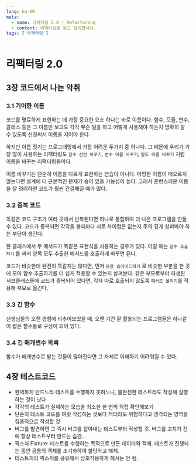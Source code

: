 ```yaml
---
lang: ko-KR
meta:
  - name: 리팩터링 2.0 | Refactoring
  - content: 리팩터링을 읽고 정리합니다.
tags: ['리팩터링']
---
```


# 리팩터링 2.0

## 3장 코드에서 나는 악취
### 3.1 기이한 이름

코드를 명료하게 표현하는 데 가장 중요한 요소 하나는 바로 이름이다. 함수, 모듈, 변수, 클래스 등은 그 이름만 보고도 각각 무슨 일을 하고 어떻게 사용해야 하는지 명확히 알 수 있도록 신경써서 이름을 지어야 한다.

하지만 이름 짓기는 프로그래밍에서 가장 어려운 두가지 중 하나다. 그 때문에 우리가 가장 많이 사용하는 리팩터링도 `함수 선언 바꾸기`, `변수 이름 바꾸기`, `필드 이름 바꾸기` 처럼 이름을 바꾸는 리팩터링들이다.

이름 바꾸기는 단순히 이름을 다르게 표현하는 연습이 아니다. 마땅한 이름이 떠오르지 않는다면 설계에 더 근본적인 문제가 숨어 있을 가능성이 높다. 그래서 혼란스러운 이름을 잘 정리하면 코드가 훨씬 간결해질 때가 많다.

### 3.2 중복 코드

똑같은 코드 구조가 여러 곳에서 반복된다면 하나로 통합하여 더 나은 프로그램을 만들 수 있다. 코드가 중복되면 각각을 볼때마다 서로 차이점은 없는지 주의 깊게 살펴봐야 하는 부담이 생긴다.

한 클래스에서 두 메서드가 똑같은 표현식을 사용하는 경우가 있다. 이럴 때는 `함수 추출하기` 를 써서 양쪽 모두 추출한 메서드를 호출하게 바꾸면 된다.

코드가 비슷한데 완전히 똑같지는 않다면, 먼저 `문장 슬라이드하기` 로 비슷한 부분을 한 곳에 모아 함수 추출하기를 더 쉽게 적용할 수 있는지 살펴본다. 같은 부모로부터 파생된 서브클래스들에 코드가 중복되어 있다면, 각자 따로 호출되지 않도록 `메서드 올리기`를 적용해 부모로 옮긴다.

### 3.3 긴 함수

선생님들의 오랜 경험에 비추어보았을 때, 오랜 기간 잘 활용되는 프로그램들은 하나같이 짧은 함수들로 구성이 되어 있다.

### 3.4 긴 매개변수 목록

함수가 배개변수로 받는 것들이 많아진다면 그 자체로 이해하기 어려워질 수 있다.

## 4장 테스트코드
- 완벽하게 만드느라 테스트를 수행하지 못하느니, 불완전한 테스트라도 작성해 실행하는 것이 낫다
- 각각의 테스트가 실패하는 모습을 최소한 한 번씩 직접 확인해보기
- 단순히 테스트 코드를 여럿 작성하는 것보다 적더라도 위험하다고 생각되는 영역을 집중적으로 작성할 것
- 버그를 발견하면 그 즉시 버그를 잡아내는 테스트부터 작성할 것. 버그를 고치기 전에 항상 테스트부터 만드는 습관..
- 픽스처 Fixture: 테스트를 수행하는 목적으로 만든 데이터와 객체. 테스트가 진행되는 동안 공통의 객체를 초기화하여 할당하고 해체.
- 테스트끼리 픽스처를 공유해서 상호작용하게 해서는 안 됨.

